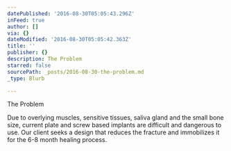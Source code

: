 ```yaml
---
datePublished: '2016-08-30T05:05:43.296Z'
inFeed: true
author: []
via: {}
dateModified: '2016-08-30T05:05:42.363Z'
title: ''
publisher: {}
description: The Problem
starred: false
sourcePath: _posts/2016-08-30-the-problem.md
_type: Blurb

---
```

The Problem

Due to overlying muscles, sensitive tissues, saliva gland and the small bone size, current plate and screw based implants are difficult and dangerous to use. Our client seeks a design that reduces the fracture and immobilizes it for the 6-8 month healing process.